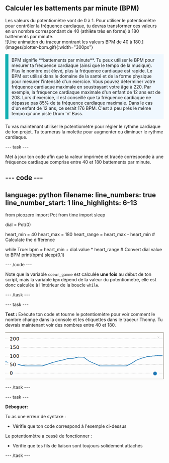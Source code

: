 ## Calculer les battements par minute (BPM)

<div style="display: flex; flex-wrap: wrap">
<div style="flex-basis: 200px; flex-grow: 1; margin-right: 15px;">
Les valeurs du potentiomètre vont de 0 à 1. Pour utiliser le potentiomètre pour contrôler la fréquence cardiaque, tu devras transformer ces valeurs en un nombre correspondant de 40 (athlète très en forme) à 180 battements par minute. 
</div>
<div>
![Une animation du traceur montrant les valeurs BPM de 40 à 180.](images/plotter-bpm.gif){:width="300px"}
</div>
</div>

<p style='border-left: solid; border-width:10px; border-color: #0faeb0; background-color: aliceblue; padding: 10px;'>
BPM signifie **battements par minute**. Tu peux utiliser le BPM pour mesurer ta fréquence cardiaque (ainsi que le tempo de la musique). Plus le nombre est élevé, plus la fréquence cardiaque est rapide. Le BPM est utilisé dans le domaine de la santé et de la forme physique pour mesurer l'intensité d'un exercice. Vous pouvez déterminer votre fréquence cardiaque maximale en soustrayant votre âge à 220. Par exemple, la fréquence cardiaque maximale d'un enfant de 12 ans est de 208. Lors d'exercice, il est conseillé que ta fréquence cardiaque ne dépasse pas 85% de ta fréquence cardiaque maximale. Dans le cas d'un enfant de 12 ans, ce serait 176 BPM. C'est à peu près le même tempo qu'une piste Drum 'n' Bass.
</p>

Tu vas maintenant utiliser le potentiomètre pour régler le rythme cardiaque de ton projet. Tu tourneras la molette pour augmenter ou diminuer le rythme cardiaque.

--- task ---

Met à jour ton code afin que la valeur imprimée et tracée corresponde à une fréquence cardiaque comprise entre 40 et 180 battements par minute.

--- code ---
---
language: python filename: line_numbers: true line_number_start: 1
line_highlights: 6-13
---
from picozero import Pot from time import sleep

dial = Pot(0)

heart_min = 40 heart_max = 180 heart_range = heart_max - heart_min # Calculate the difference

while True: bpm = heart_min + dial.value * heart_range # Convert dial value to BPM print(bpm) sleep(0.1)

--- /code ---

Note que la variable `coeur_gamme` est calculée **une fois** au début de ton script, mais la variable `bpm` dépend de la valeur du potentiomètre, elle est donc calculée à l'intérieur de la boucle `while`.

--- /task ---

--- task ---

**Test :** Exécute ton code et tourne le potentiomètre pour voir comment le nombre change dans la console et les étiquettes dans le traceur Thonny. Tu devrais maintenant voir des nombres entre 40 et 180.

![Une capture d'écran des valeurs tracées avec une plage de 0 à 180.](images/plotter-bpm.png)

--- /task ---

--- task ---

**Déboguer:**

Tu as une erreur de syntaxe :
+ Vérifie que ton code correspond à l'exemple ci-dessus

Le potentiomètre a cessé de fonctionner :
+ Vérifie que tes fils de liaison sont toujours solidement attachés

--- /task ---


